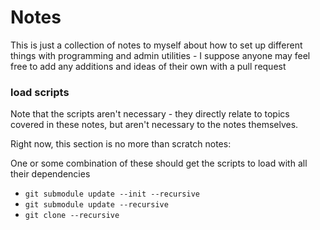 # Notes

This is just a collection of notes to myself about how to set up different things with programming and admin utilities - I suppose anyone may feel free to add any additions and ideas of their own with a pull request


### load scripts
Note that the scripts aren't necessary - they directly relate to topics covered in these notes, but aren't necessary to the notes themselves.

Right now, this section is no more than scratch notes:

One or some combination of these should get the scripts to load with all their dependencies

* `git submodule update --init --recursive`
* `git submodule update --recursive`
* `git clone --recursive`

